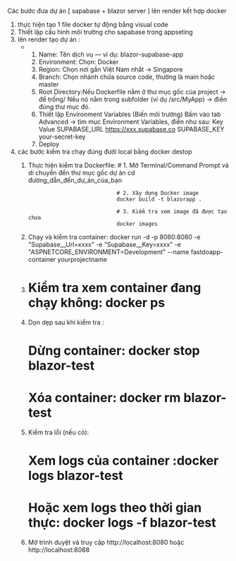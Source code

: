 Các bước đưa dự án [ sapabase + blazor server ] lên render kết hợp docker
1. thực hiện tạo 1 file docker tự động bằng visual code
2. Thiết lập cấu hình môi trường cho sapabase trong appseting
3. lên render tạo dự án :
   +  1. Name: Tên dịch vụ — ví dụ: blazor-supabase-app
      2. Environment: Chọn: Docker
      3. Region: Chọn nơi gần Việt Nam nhất → Singapore
      4. Branch: Chọn nhánh chứa source code, thường là main hoặc master
      5.  Root Directory:Nếu Dockerfile nằm ở thư mục gốc của project → để trống/ Nếu nó nằm trong subfolder (ví dụ /src/MyApp) → điền đúng thư mục đó.
      6.  Thiết lập Environment Variables (Biến môi trường) Bấm vào tab Advanced → tìm mục Environment Variables, điền như sau:
            Key	Value
            SUPABASE_URL	https://xxx.supabase.co
            SUPABASE_KEY	your-secret-key
      7. Deploy
4. các bước kiểm tra chạy đúng đưới local bằng docker destop
   1. Thực hiện kiểm tra Dockerfile: # 1. Mở Terminal/Command Prompt và di chuyển đến thư mục gốc dự án
                                      cd đường_dẫn_đến_dự_án_của_bạn
                                      
                                      # 2. Xây dựng Docker image
                                      docker build -t blazorapp .
                                      
                                      # 3. Kiểm tra xem image đã được tạo chưa
                                      docker images

   2. Chạy và kiểm tra container: docker run -d -p 8080:8080 -e "Supabase__Url=xxxx" -e "Supabase__Key=xxxx" -e "ASPNETCORE_ENVIRONMENT=Development" --name fastdoapp-container yourprojectname
   3. # Kiểm tra xem container đang chạy không:  docker ps
   4. Dọn dẹp sau khi kiểm tra :
      # Dừng container: docker stop blazor-test
      # Xóa container: docker rm blazor-test
   5. Kiểm tra lỗi (nếu có):
       # Xem logs của container :docker logs blazor-test
       # Hoặc xem logs theo thời gian thực: docker logs -f blazor-test
    6. Mở trình duyệt và truy cập http://localhost:8080 hoặc http://localhost:8088
